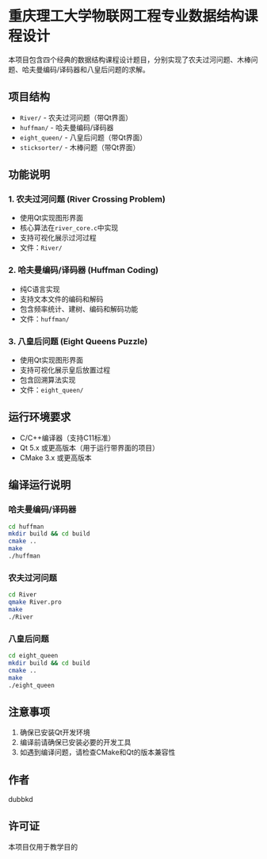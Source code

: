 ﻿# 重庆理工大学物联网工程专业数据结构课程设计

本项目包含四个经典的数据结构课程设计题目，分别实现了农夫过河问题、木棒问题、哈夫曼编码/译码器和八皇后问题的求解。

## 项目结构

- `River/` - 农夫过河问题（带Qt界面）
- `huffman/` - 哈夫曼编码/译码器
- `eight_queen/` - 八皇后问题（带Qt界面）
- `sticksorter/` - 木棒问题（带Qt界面）

## 功能说明

### 1. 农夫过河问题 (River Crossing Problem)
- 使用Qt实现图形界面
- 核心算法在`river_core.c`中实现
- 支持可视化展示过河过程
- 文件：`River/`

### 2. 哈夫曼编码/译码器 (Huffman Coding)
- 纯C语言实现
- 支持文本文件的编码和解码
- 包含频率统计、建树、编码和解码功能
- 文件：`huffman/`

### 3. 八皇后问题 (Eight Queens Puzzle)
- 使用Qt实现图形界面
- 支持可视化展示皇后放置过程
- 包含回溯算法实现
- 文件：`eight_queen/`

## 运行环境要求

- C/C++编译器（支持C11标准）
- Qt 5.x 或更高版本（用于运行带界面的项目）
- CMake 3.x 或更高版本

## 编译运行说明

### 哈夫曼编码/译码器
```bash
cd huffman
mkdir build && cd build
cmake ..
make
./huffman
```

### 农夫过河问题
```bash
cd River
qmake River.pro
make
./River
```

### 八皇后问题
```bash
cd eight_queen
mkdir build && cd build
cmake ..
make
./eight_queen
```

## 注意事项

1. 确保已安装Qt开发环境
2. 编译前请确保已安装必要的开发工具
3. 如遇到编译问题，请检查CMake和Qt的版本兼容性

## 作者

dubbkd

## 许可证

本项目仅用于教学目的
